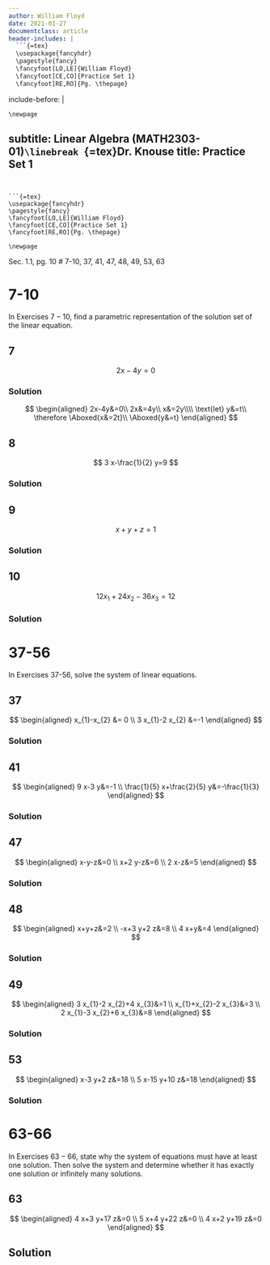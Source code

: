 ```yaml
---
author: William Floyd
date: 2021-01-27
documentclass: article
header-includes: |
  ```{=tex}
  \usepackage{fancyhdr}
  \pagestyle{fancy}
  \fancyfoot[LO,LE]{William Floyd}
  \fancyfoot[CE,CO]{Practice Set 1}
  \fancyfoot[RE,RO]{Pg. \thepage}
  ```
include-before: |
  ```{=tex}
  \newpage
  ```
subtitle: Linear Algebra (MATH2303-01)`\linebreak `{=tex}Dr. Knouse
title: Practice Set 1
---
```


```{=tex}
\usepackage{fancyhdr}
\pagestyle{fancy}
\fancyfoot[LO,LE]{William Floyd}
\fancyfoot[CE,CO]{Practice Set 1}
\fancyfoot[RE,RO]{Pg. \thepage}
```

```{=tex}
\newpage
```

Sec. 1.1, pg. 10 \# 7-10, 37, 41, 47, 48, 49, 53, 63

# 7-10

In Exercises $7-10,$ find a parametric representation of the solution
set of the linear equation.

## 7

$$
2 x-4 y=0
$$

### Solution

$$
\begin{aligned}
2x-4y&=0\\
2x&=4y\\
x&=2y\\\\
\text{let} y&=t\\
\therefore \Aboxed{x&=2t}\\
\Aboxed{y&=t}
\end{aligned}
$$

## 8

$$
3 x-\frac{1}{2} y=9
$$

### Solution

## 9

$$
x+y+z=1
$$

### Solution

## 10

$$
12 x_{1}+24 x_{2}-36 x_{3}=12
$$

### Solution

# 37-56

In Exercises 37-56, solve the system of linear equations.

## 37

$$
\begin{aligned}
x_{1}-x_{2} &= 0 \\
3 x_{1}-2 x_{2} &=-1
\end{aligned}
$$

### Solution

## 41

$$
\begin{aligned}
9 x-3 y&=-1 \\
\frac{1}{5} x+\frac{2}{5} y&=-\frac{1}{3}
\end{aligned}
$$

### Solution

## 47

$$
\begin{aligned}
x-y-z&=0 \\
x+2 y-z&=6 \\
2 x-z&=5
\end{aligned}
$$

### Solution

## 48

$$
\begin{aligned}
x+y+z&=2 \\
-x+3 y+2 z&=8 \\
4 x+y&=4
\end{aligned}
$$

### Solution

## 49

$$
\begin{aligned}
3 x_{1}-2 x_{2}+4 x_{3}&=1 \\
x_{1}+x_{2}-2 x_{3}&=3 \\
2 x_{1}-3 x_{2}+6 x_{3}&=8
\end{aligned}
$$

### Solution

## 53

$$
\begin{aligned}
x-3 y+2 z&=18 \\
5 x-15 y+10 z&=18
\end{aligned}
$$

### Solution

# 63-66

In Exercises $63-66$, state why the system of equations must have at
least one solution. Then solve the system and determine whether it has
exactly one solution or infinitely many solutions.

## 63

$$
\begin{aligned}
4 x+3 y+17 z&=0 \\
5 x+4 y+22 z&=0 \\
4 x+2 y+19 z&=0
\end{aligned}
$$

## Solution
